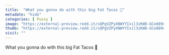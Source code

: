 ```yaml
---
title:  "What you gonna do with this big Fat Tacos 🌮"
metadate: "hide"
categories: [ Pussy ]
image: "https://external-preview.redd.it/sQPgVZPyXNWYYIxil3zKW8-GCe889nGLwjj2CTrvGvY.jpg?auto=webp&s=b75620dbaf5ee56f582fd81d180c2d1f08e89508"
thumb: "https://external-preview.redd.it/sQPgVZPyXNWYYIxil3zKW8-GCe889nGLwjj2CTrvGvY.jpg?width=1080&crop=smart&auto=webp&s=a25c86ccea04430a75cbcab11078022f4ab08044"
visit: ""
---
```

What you gonna do with this big Fat Tacos 🌮
